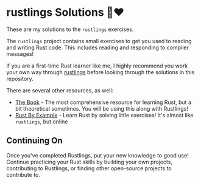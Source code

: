 # rustlings Solutions 🦀❤️

These are my solutions to the `rustlings` exercises.

The `rustlings` project contains small exercises to get you used to reading and
writing Rust code. This includes reading and responding to compiler messages!

If you are a first-time Rust learner like me, I highly recommend you work your
own way through [rustlings](https://github.com/rust-lang/rustlings/) before
looking through the solutions in this repository.

There are several other resources, as well:

- [The Book](https://doc.rust-lang.org/book/index.html) - The most comprehensive
  resource for learning Rust, but a bit theoretical sometimes. You will be using
  this along with Rustlings!
- [Rust By Example](https://doc.rust-lang.org/rust-by-example/index.html) -
  Learn Rust by solving little exercises! It's almost like `rustlings`, but
  online

## Continuing On

Once you've completed Rustlings, put your new knowledge to good use! Continue
practicing your Rust skills by building your own projects, contributing to
Rustlings, or finding other open-source projects to contribute to.
